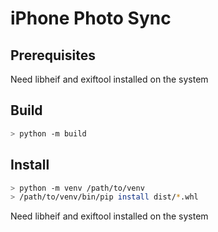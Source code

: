 # iPhone Photo Sync

## Prerequisites

Need libheif and exiftool installed on the system

## Build

```bash
> python -m build
```

## Install

```bash
> python -m venv /path/to/venv
> /path/to/venv/bin/pip install dist/*.whl
```

Need libheif and exiftool installed on the system

